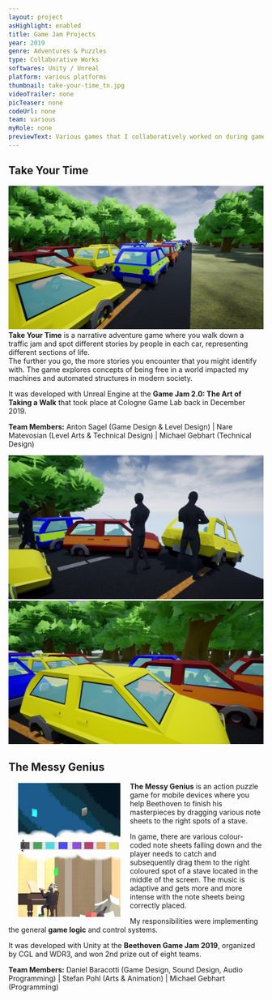 ```yaml
---
layout: project
asHighlight: enabled
title: Game Jam Projects
year: 2019
genre: Adventures & Puzzles
type: Collaborative Works
softwares: Unity / Unreal
platform: various platforms
thumbnail: take-your-time_tn.jpg
videoTrailer: none
picTeaser: none
codeUrl: none
team: various
myRole: none
previewText: Various games that I collaboratively worked on during game jam events
---
```


<h2>Take Your Time</h2>
<div class="pic_trailer">
	<img src="/assets/pictures/take-your-time_1.jpg">
</div>
<b>Take Your Time</b> is a narrative adventure game where you walk down a traffic jam and spot different stories by people in each car, representing different sections of life. <br>The further you go, the more stories you encounter that you might identify with. The game explores concepts of being free in a world impacted my machines and automated structures in modern society.

It was developed with Unreal Engine at the <b>Game Jam 2.0: The Art of Taking a Walk</b> that took place at Cologne Game Lab back in December 2019.

<p><b>Team Members:</b> Anton Sagel (Game Design & Level Design) | Nare Matevosian (Level Arts & Technical Design) | Michael Gebhart (Technical Design)</p>

<div class="gallery">
	<img src="/assets/pictures/take-your-time_2.jpeg"><img src="/assets/pictures/take-your-time_3.jpeg">
</div>

<h2>The Messy Genius</h2>
<img src="/assets/pictures/the-messy-genius_tn.jpg" style="float: left; width: 40%; height: auto; margin: 0.25vw 2vw"><b>The Messy Genius</b> is an action puzzle game for mobile devices where you help Beethoven to finish his masterpieces by dragging various note sheets to the right spots of a stave.

In game, there are various colour-coded note sheets falling down and the player needs to catch and subsequently drag them to the right coloured spot of a stave located in the middle of the screen. The music is adaptive and gets more and more intense with the note sheets being correctly placed.

My responsibilities were implementing the general <b>game logic</b> and control systems.

It was developed with Unity at the <b>Beethoven Game Jam 2019</b>, organized by CGL and WDR3, and won 2nd prize out of eight teams.

<p><b>Team Members:</b> Daniel Baracotti (Game Design, Sound Design, Audio Programming) | Stefan Pohl (Arts & Animation) | Michael Gebhart (Programming)</p>